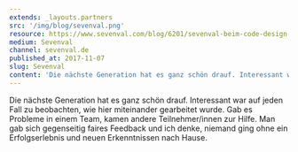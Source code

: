 ```yaml
---
extends: _layouts.partners
src: '/img/blog/sevenval.png'
resource: https://www.sevenval.com/blog/6201/sevenval-beim-code-design-camp-berlin/
medium: Sevenval
channel: sevenval.de
published_at: 2017-11-07
slug: Sevenval
content: 'Die nächste Generation hat es ganz schön drauf. Interessant war auf jeden Fall zu beobachten, wie hier miteinander gearbeitet wurde. Gab es Probleme in einem Team, kamen andere Teilnehmer/innen zur Hilfe. Man gab sich gegenseitig faires Feedback und ich denke, niemand ging ohne ein Erfolgserlebnis und neuen Erkenntnissen nach Hause.'
---
```


Die nächste Generation hat es ganz schön drauf. Interessant war auf jeden Fall zu beobachten, wie hier miteinander gearbeitet wurde. Gab es Probleme in einem Team, kamen andere Teilnehmer/innen zur Hilfe. Man gab sich gegenseitig faires Feedback und ich denke, niemand ging ohne ein Erfolgserlebnis und neuen Erkenntnissen nach Hause.